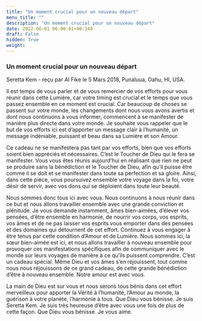 ```yaml
---
title: "Un moment crucial pour un nouveau départ"
menu_title: ""
description: "Un moment crucial pour un nouveau départ"
date: 2022-06-01 06:00:01+00:340
draft: False
hidden: True
weight:
---
```

### Un moment crucial pour un nouveau départ

Seretta Kem - reçu par Al Fike le 5 Mars 2018, Punaluua, Oahu, HI, USA.

Il est temps de vous parler et de vous remercier de vos efforts pour vous réunir dans cette Lumière, car votre timing est crucial et le temps que vous passez ensemble en ce moment est crucial. Car beaucoup de choses se passent sur votre monde, les changements dont nous vous avons avertis et dont nous continuons à vous informer, commencent à se manifester de manière plus directe dans votre monde. Je souhaite vous rappeler que le but de vos efforts ici est d’apporter un message clair à l’humanité, un message indéniable, puissant et beau dans sa Lumière et son Amour.

Ce cadeau ne se manifestera pas tant par vos efforts, bien que vos efforts soient bien appréciés et nécessaires. C’est le Toucher de Dieu qui le fera se manifester. Vous vous êtes réunis aujourd’hui en réalisant que rien ne peut se produire sans la bénédiction et le Toucher de Dieu, afin qu’il puisse être comme il se doit et se manifester dans toute sa perfection et sa gloire. Ainsi, dans cette pièce, vous poursuivez ensemble votre voyage dans la foi, votre désir de servir, avec vos dons qui se déploient dans toute leur beauté.

Nous sommes donc tous ici avec vous. Nous continuons à nous réunir dans ce but et nous allons travailler ensemble avec une grande conviction et plénitude. Je vous demande instamment, âmes bien-aimées, d’élever vos pensées, d’être ensemble en harmonie, de nourrir vos corps, vos esprits, vos âmes et de ne pas laisser vos esprits vous emporter dans des pensées et des domaines qui détournent de cet effort. Continuez à vous engager à être tenus par cette condition d’Amour et de Lumière. Nous sommes ici, la sœur bien-aimée est ici, et nous allons travailler à nouveau ensemble pour provoquer ces manifestations spécifiques afin de communiquer avec le monde sur leurs voyages de manière à ce qu’ils puissent comprendre. C’est un cadeau spécial. Même Dieu et vos âmes s’en réjouissent, tout comme nous nous réjouissons de ce grand cadeau, de cette grande bénédiction d’être à nouveau ensemble. Notre amour est avec vous.

La main de Dieu est sur vous et nous serons tous bénis dans cet effort merveilleux pour apporter la Vérité à l’humanité, l’Amour au monde, la guérison à votre planète, l’harmonie à tous. Que Dieu vous bénisse. Je suis Seretta Kem. Je suis très heureuse d’être avec vous une fois de plus de cette façon. Que Dieu vous bénisse. Je vous aime.
